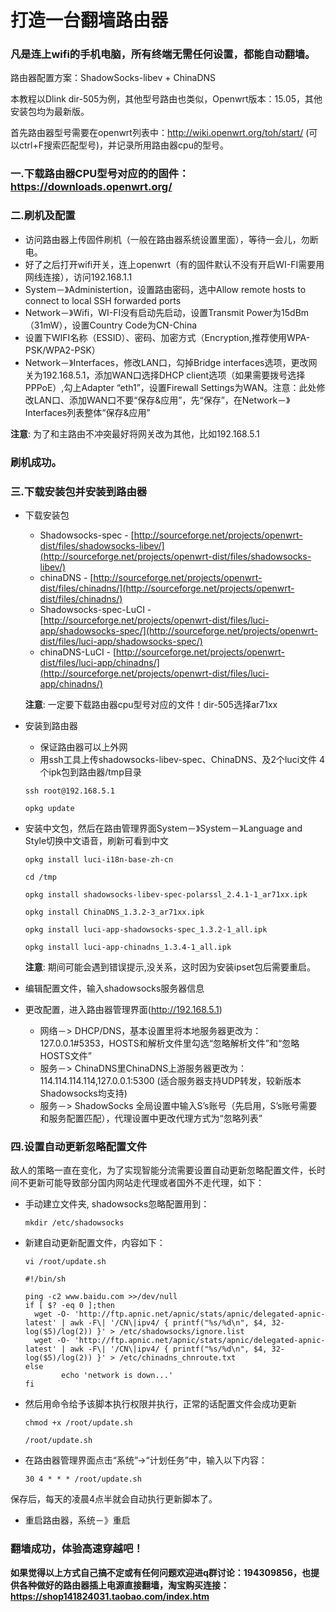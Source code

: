# 打造一台翻墙路由器

### 凡是连上wifi的手机电脑，所有终端无需任何设置，都能自动翻墙。

路由器配置方案：ShadowSocks-libev + ChinaDNS

本教程以Dlink dir-505为例，其他型号路由也类似，Openwrt版本：15.05，其他安装包均为最新版。

首先路由器型号需要在openwrt列表中：http://wiki.openwrt.org/toh/start/
(可以ctrl+F搜索匹配型号)，并记录所用路由器cpu的型号。

### 一.下载路由器CPU型号对应的的固件：https://downloads.openwrt.org/

### 二.刷机及配置
  * 访问路由器上传固件刷机（一般在路由器系统设置里面），等待一会儿，勿断电。
  * 好了之后打开wifi开关，连上openwrt（有的固件默认不没有开启WI-FI需要用网线连接），访问192.168.1.1
  * System－》Administertion，设置路由密码，选中Allow remote hosts to connect to local SSH forwarded ports
  * Network－》Wifi，WI-FI没有启动先启动，设置Transmit Power为15dBm（31mW），设置Country Code为CN-China
  * 设置下WIFI名称（ESSID）、密码、加密方式（Encryption,推荐使用WPA-PSK/WPA2-PSK）
  * Network－》Interfaces，修改LAN口，勾掉Bridge interfaces选项，更改网关为192.168.5.1，添加WAN口选择DHCP client选项（如果需要拨号选择PPPoE）,勾上Adapter “eth1”，设置Firewall Settings为WAN。注意：此处修改LAN口、添加WAN口不要“保存&应用”，先“保存”，在Network－》Interfaces列表整体“保存&应用”

**注意**: 为了和主路由不冲突最好将网关改为其他，比如192.168.5.1
### 刷机成功。

### 三.下载安装包并安装到路由器
* 下载安装包
  * Shadowsocks-spec - [http://sourceforge.net/projects/openwrt-dist/files/shadowsocks-libev/](http://sourceforge.net/projects/openwrt-dist/files/shadowsocks-libev/)
  * chinaDNS - [http://sourceforge.net/projects/openwrt-dist/files/chinadns/](http://sourceforge.net/projects/openwrt-dist/files/chinadns/)
  * Shadowsocks-spec-LuCI - [http://sourceforge.net/projects/openwrt-dist/files/luci-app/shadowsocks-spec/](http://sourceforge.net/projects/openwrt-dist/files/luci-app/shadowsocks-spec/)
  * chinaDNS-LuCI - [http://sourceforge.net/projects/openwrt-dist/files/luci-app/chinadns/](http://sourceforge.net/projects/openwrt-dist/files/luci-app/chinadns/)
 
  **注意**: 一定要下载路由器cpu型号对应的文件！dir-505选择ar71xx
* 安装到路由器
  * 保证路由器可以上外网
  * 用ssh工具上传shadowsocks-libev-spec、ChinaDNS、及2个luci文件 4个ipk包到路由器/tmp目录
  ```
  ssh root@192.168.5.1
  ```
  ```
  opkg update
  ```
* 安装中文包，然后在路由管理界面System－》System－》Language and Style切换中文语音，刷新可看到中文
    ```
    opkg install luci-i18n-base-zh-cn
    ```
    ```
    cd /tmp
    ```
    ```
    opkg install shadowsocks-libev-spec-polarssl_2.4.1-1_ar71xx.ipk
    ```
    ```
    opkg install ChinaDNS_1.3.2-3_ar71xx.ipk
    ```
    ```
    opkg install luci-app-shadowsocks-spec_1.3.2-1_all.ipk
    ```
    ```
    opkg install luci-app-chinadns_1.3.4-1_all.ipk
    ```

  **注意**: 期间可能会遇到错误提示,没关系，这时因为安装ipset包后需要重启。

* 编辑配置文件，输入shadowsocks服务器信息

* 更改配置，进入路由器管理界面(http://192.168.5.1)
  * 网络－> DHCP/DNS，基本设置里将本地服务器更改为：127.0.0.1#5353，HOSTS和解析文件里勾选“忽略解析文件”和“忽略HOSTS文件”
  * 服务－> ChinaDNS里ChinaDNS上游服务器更改为：114.114.114.114,127.0.0.1:5300 (适合服务器支持UDP转发，较新版本Shadowsocks均支持)
  * 服务－> ShadowSocks 全局设置中输入S’s账号（先启用，S’s账号需要和服务配置匹配），代理设置中更改代理方式为“忽略列表”

### 四.设置自动更新忽略配置文件
敌人的策略一直在变化，为了实现智能分流需要设置自动更新忽略配置文件，长时间不更新可能导致部分国内网站走代理或者国外不走代理，如下：
* 手动建立文件夹, shadowsocks忽略配置用到：
  ```
  mkdir /etc/shadowsocks
  ```
* 新建自动更新配置文件，内容如下：
  ```
  vi /root/update.sh
  ```
  ```
  #!/bin/sh
  
  ping -c2 www.baidu.com >>/dev/null
  if [ $? -eq 0 ];then
  	wget -O- 'http://ftp.apnic.net/apnic/stats/apnic/delegated-apnic-latest' | awk -F\| '/CN\|ipv4/ { printf("%s/%d\n", $4, 32-log($5)/log(2)) }' > /etc/shadowsocks/ignore.list
  	wget -O- 'http://ftp.apnic.net/apnic/stats/apnic/delegated-apnic-latest' | awk -F\| '/CN\|ipv4/ { printf("%s/%d\n", $4, 32-log($5)/log(2)) }' > /etc/chinadns_chnroute.txt
  else
          echo 'network is down...'
  fi
  ```
* 然后用命令给予该脚本执行权限并执行，正常的话配置文件会成功更新
  ```
  chmod +x /root/update.sh
  ```
  ```
  /root/update.sh
  ```

* 在路由器管理界面点击“系统”→“计划任务”中，输入以下内容：
  ```
  30 4 * * * /root/update.sh
  ```
保存后，每天的凌晨4点半就会自动执行更新脚本了。

* 重启路由器，系统－》重启

### 翻墙成功，体验高速穿越吧！

   **如果觉得以上方式自己搞不定或有任何问题欢迎进q群讨论：194309856，也提供各种做好的路由器插上电源直接翻墙，淘宝购买连接：https://shop141824031.taobao.com/index.htm**
   
